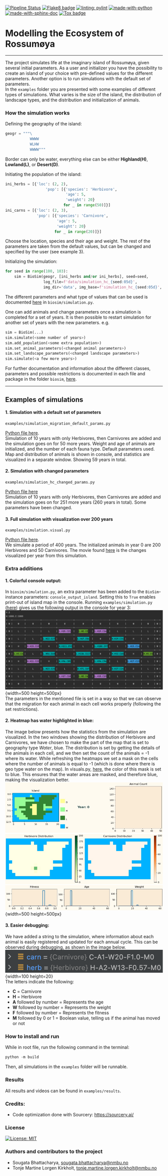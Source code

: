 
[![Pipeline Status](https://gitlab.com/nmbu.no/emner/inf200/h2022/january-block-teams/a39_sougata_tonje/biosim-a39-sougata-tonje/badges/main/pipeline.svg)](https://gitlab.com/nmbu.no/emner/inf200/h2022/january-block-teams/a39_sougata_tonje/biosim-a39-sougata-tonje/-/pipelines?page=1&scope=branches&ref=main) 
[![Flake8 badge](https://img.shields.io/badge/linting-flake8-blue)](https://flake8.pycqa.org/en/latest/)
[![linting: pylint](https://img.shields.io/badge/linting-pylint-yellowgreen)](https://github.com/PyCQA/pylint)
[![made-with-python](https://img.shields.io/badge/Made%20with-Python-1f425f.svg)](https://www.python.org/)
[![made-with-sphinx-doc](https://img.shields.io/badge/Made%20with-Sphinx-1f425f.svg)](https://www.sphinx-doc.org/) 
[![Tox badge](https://img.shields.io/badge/Made%20with-tox-yellowgreen)](https://tox.wiki/en/latest/)

# Modelling the Ecosystem of Rossumøya

---

The project simulates life at the imaginary island of Rossumøya, given several initial parameters.
As a user and initializer you have the possibility to create an island of your choice with 
pre-defined values for the different parameters. Another option is to run simulations with the 
default set of parameters.  
In the `examples` folder you are presented with some examples of different 
types of simulations. What varies is the size of the island, the distribution of landscape types, 
and the distribution and initialization of animals. 

### How the simulation works
Defining the geography of the island:
```python
geogr = """\
           WWWW
           WLHW
           WWWW"""
```
Border can only be water, everything else can be either **Highland(H)**, **Lowland(L)**, or 
**Desert(D)**.

Initiating the population of the island:
```python
ini_herbs = [{'loc': (2, 2),
                  'pop': [{'species': 'Herbivore',
                           'age': 5,
                           'weight': 20}
                          for _ in range(50)]}]
ini_carns = [{'loc': (2, 3),
              'pop': [{'species': 'Carnivore',
                       'age': 5,
                       'weight': 20}
                      for _ in range(20)]}]
```
Choose the location, species and their age and weight. The rest of the parameters are taken from the 
default values, but can be changed and specified by the user (see example 3).

Initializing the simulation:
```python
for seed in range(100, 103):
    sim = BioSim(geogr, [ini_herbs and/or ini_herbs], seed=seed,
                 log_file=f'data/simulation_hc_{seed:05d}',
                 img_dir='data', img_base=f'simulation_hc_{seed:05d}', img_years=300)
```

The different parameters and what type of values that can be used is documented
[here](src/biosim/simulation.py) in `biosim/simulation.py`.

One can add animals and change parameters once a simulation is completed for a set of years.
It is then possible to restart simulation for another set of years with the new parameters. e.g.
```python
sim = BioSim(...)
sim.simulate(<some number of years>)
sim.add_population(<some extra population>)
sim.set_animal_parameters(<changed animal parameters>)
sim.set_landscape_parameters(<changed landscape parameters>)
sim.simulate(<a few more years>)
```
For further documentation and 
information about the different classes, parameters and possible restrictions is documented in each
file and package in the folder ```biosim```, [here](src/biosim).

---

## Examples of simulations

#### 1. Simulation with a default set of parameters
```
examples/simulation_migration_default_params.py
``` 
[Python file here](examples/simulation_migration_default_params.py).   
Simulation of 10 years with only Herbivores, then Carnivores are added and the simulation goes on
for 50 more years. Weight and age of animals are initialized, and the number of each fauna type.
Default parameters used. Map and distribution of animals is shown in console, and statistics are 
visualized in a separate window. Showing 59 years in total.
#### 2. Simulation with changed parameters
```
examples/simulation_hc_changed_params.py
```
[Python file here](examples/simulation_hc_changed_params.py)   
Simulation of 10 years with only Herbivores, then Carnivores are added and the simulation goes on
for 251 more years (260 years in total). Some parameters have been changed.

#### 3. Full simulation with visualization over 200 years
```
examples/simulation.visual.py
```
[Python file here](examples/simulation_visual.py).  
We simulate a period of 400 years. 
The initialized animals in year 0 are 200 Herbivores and 50 Carnivores. The movie found 
[here](Exam/simulation_visual.mp4) is the changes visualized per year from this simulation. 

### Extra additions
#### 1. Colorful console output:
In `biosim/simulation.py`, an extra parameter has been added to the `BioSim`-instance parameters: 
`console_output_island`. Setting this to `True` enables print-out of island map in the console. 
Running ```examples/simulation.py``` ([here](examples/simulation_migration.py)) gives us the following output in the console for year 3:
![Output of island map in console.](readme_imgs/console_map.png){width=500 height=500px}  
The parameters in the mentioned file is set in a way so that we can observe that the migration 
for each animal in each cell works properly (following the set restrictions).

#### 2. Heatmap has water highlighted in blue:
The image below presents how the statistics from the simulation are visualized. In the two windows
showing the distribution of Herbivore and Carnivores, we have chosen to make the part of the map 
that is set to geography type *Water*, blue. 
The distribution is set by getting the details of the animals in each cell, and we then set the 
count of the animals = -1 where its water. While refreshing the heatmaps we set a mask on the cells where 
the number of animals is equal to -1 (which is done where there is geo type water on the map). 
In visuals.py, [here](src/biosim/visualization/visuals.py), the color of this mask is set to blue.
This ensures that the water areas are masked, and therefore blue, making the visualization better.
![Output of island map in separate window](readme_imgs/stats_visual.png){width=500 height=500px}  

  
#### 3. Easier debugging:
We have added a string to the simulation, where information about each animal is easily registered
and updated for each annual cycle. This can be observed during debugging, as shown in the image 
below.   
![Picture of console output](readme_imgs/str_info.png){width=100 height=20}   
The letters indicate the following:

- **C** = Carnivore
- **H** = Herbivore
- **A** followed by number = Represents the age
- **W** followed by number = Represents the weight
- **F** followed by number = Represents the fitness
- **M** followed by 0 or 1 = Boolean value, telling us if the animal has moved or not 



### How to install and run
While in root file, run the following command in the terminal:
```python
python -m build
```
Then, all simulations in the `examples` folder will be runnable. 

### Results
All results and videos can be found in `examples/results`.

### Credits:
 - Code optimization done with Sourcery: https://sourcery.ai/

### License
[![License: MIT](https://img.shields.io/badge/License-MIT-yellow.svg)](LICENSE)

### Authors and contributors to the project
- Sougata Bhattacharya, sougata.bhattacharya@nmbu.no
- Tonje Martine Lorgen Kirkholt, tonje.martine.lorgen.kirkholt@nmbu.no